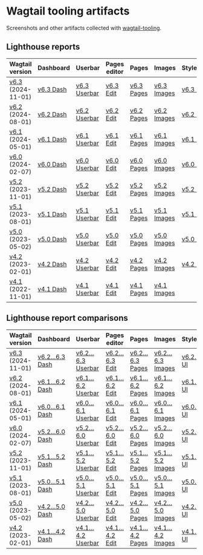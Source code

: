 # Wagtail tooling artifacts

Screenshots and other artifacts collected with [wagtail-tooling](https://github.com/thibaudcolas/wagtail-tooling).

## Lighthouse reports

| Wagtail version                                               | Dashboard                                                                                                                                                        | Userbar                                                                                                                                                                       | Pages editor                                                                                                                                                                   | Pages                                                                                                                                                                      | Images                                                                                                                                                                    | Styleguide                                                                                                                                                                |
| ------------------------------------------------------------- | ---------------------------------------------------------------------------------------------------------------------------------------------------------------- | ----------------------------------------------------------------------------------------------------------------------------------------------------------------------------- | ------------------------------------------------------------------------------------------------------------------------------------------------------------------------------ | -------------------------------------------------------------------------------------------------------------------------------------------------------------------------- | ------------------------------------------------------------------------------------------------------------------------------------------------------------------------- | ------------------------------------------------------------------------------------------------------------------------------------------------------------------------- |
| [v6.3](https://static-wagtail-v6-3.netlify.app/) (2024-11-01) | [v6.3 Dash](https://thibaudcolas.github.io/wagtail-tooling-artifacts/lighthouse-reports/static_wagtail_v6_3_netlify_app-_admin_-2024_11_12_11_22_43.report.html) | [v6.3 Userbar](https://thibaudcolas.github.io/wagtail-tooling-artifacts/lighthouse-reports/static_wagtail_v6_3_netlify_app-_blog_wild_yeast_-2024_11_12_11_23_36.report.html) | [v6.3 Edit](https://thibaudcolas.github.io/wagtail-tooling-artifacts/lighthouse-reports/static_wagtail_v6_3_netlify_app-_admin_pages_81_edit_-2024_11_12_11_24_25.report.html) | [v6.3 Pages](https://thibaudcolas.github.io/wagtail-tooling-artifacts/lighthouse-reports/static_wagtail_v6_3_netlify_app-_admin_pages_80_-2024_11_12_11_25_44.report.html) | [v6.3 Images](https://thibaudcolas.github.io/wagtail-tooling-artifacts/lighthouse-reports/static_wagtail_v6_3_netlify_app-_admin_images_-2024_11_12_11_26_35.report.html) | [v6.3 UI](https://thibaudcolas.github.io/wagtail-tooling-artifacts/lighthouse-reports/static_wagtail_v6_3_netlify_app-_admin_styleguide_-2024_11_12_11_27_27.report.html) |
| [v6.2](https://static-wagtail-v6-2.netlify.app/) (2024-08-01) | [v6.2 Dash](https://thibaudcolas.github.io/wagtail-tooling-artifacts/lighthouse-reports/static_wagtail_v6_2_netlify_app-_admin_-2024_11_12_11_12_33.report.html) | [v6.2 Userbar](https://thibaudcolas.github.io/wagtail-tooling-artifacts/lighthouse-reports/static_wagtail_v6_2_netlify_app-_blog_wild_yeast_-2024_11_12_11_13_54.report.html) | [v6.2 Edit](https://thibaudcolas.github.io/wagtail-tooling-artifacts/lighthouse-reports/static_wagtail_v6_2_netlify_app-_admin_pages_81_edit_-2024_11_12_11_14_41.report.html) | [v6.2 Pages](https://thibaudcolas.github.io/wagtail-tooling-artifacts/lighthouse-reports/static_wagtail_v6_2_netlify_app-_admin_pages_80_-2024_11_12_11_15_57.report.html) | [v6.2 Images](https://thibaudcolas.github.io/wagtail-tooling-artifacts/lighthouse-reports/static_wagtail_v6_2_netlify_app-_admin_images_-2024_11_12_11_16_50.report.html) | [v6.2 UI](https://thibaudcolas.github.io/wagtail-tooling-artifacts/lighthouse-reports/static_wagtail_v6_2_netlify_app-_admin_styleguide_-2024_11_12_11_17_45.report.html) |
| [v6.1](https://static-wagtail-v6-1.netlify.app/) (2024-05-01) | [v6.1 Dash](https://thibaudcolas.github.io/wagtail-tooling-artifacts/lighthouse-reports/static_wagtail_v6_1_netlify_app-_admin_-2024_11_12_11_03_23.report.html) | [v6.1 Userbar](https://thibaudcolas.github.io/wagtail-tooling-artifacts/lighthouse-reports/static_wagtail_v6_1_netlify_app-_blog_wild_yeast_-2024_11_12_11_04_29.report.html) | [v6.1 Edit](https://thibaudcolas.github.io/wagtail-tooling-artifacts/lighthouse-reports/static_wagtail_v6_1_netlify_app-_admin_pages_81_edit_-2024_11_12_11_05_22.report.html) | [v6.1 Pages](https://thibaudcolas.github.io/wagtail-tooling-artifacts/lighthouse-reports/static_wagtail_v6_1_netlify_app-_admin_pages_80_-2024_11_12_11_07_01.report.html) | [v6.1 Images](https://thibaudcolas.github.io/wagtail-tooling-artifacts/lighthouse-reports/static_wagtail_v6_1_netlify_app-_admin_images_-2024_11_12_11_08_11.report.html) | [v6.1 UI](https://thibaudcolas.github.io/wagtail-tooling-artifacts/lighthouse-reports/static_wagtail_v6_1_netlify_app-_admin_styleguide_-2024_11_12_11_09_40.report.html) |
| [v6.0](https://static-wagtail-v6-0.netlify.app/) (2024-02-07) | [v6.0 Dash](https://thibaudcolas.github.io/wagtail-tooling-artifacts/lighthouse-reports/static_wagtail_v6_0_netlify_app-_admin_-2024_11_12_10_40_31.report.html) | [v6.0 Userbar](https://thibaudcolas.github.io/wagtail-tooling-artifacts/lighthouse-reports/static_wagtail_v6_0_netlify_app-_blog_wild_yeast_-2024_11_12_10_41_30.report.html) | [v6.0 Edit](https://thibaudcolas.github.io/wagtail-tooling-artifacts/lighthouse-reports/static_wagtail_v6_0_netlify_app-_admin_pages_81_edit_-2024_11_12_10_42_20.report.html) | [v6.0 Pages](https://thibaudcolas.github.io/wagtail-tooling-artifacts/lighthouse-reports/static_wagtail_v6_0_netlify_app-_admin_pages_80_-2024_11_12_10_43_37.report.html) | [v6.0 Images](https://thibaudcolas.github.io/wagtail-tooling-artifacts/lighthouse-reports/static_wagtail_v6_0_netlify_app-_admin_images_-2024_11_12_10_44_33.report.html) | [v6.0 UI](https://thibaudcolas.github.io/wagtail-tooling-artifacts/lighthouse-reports/static_wagtail_v6_0_netlify_app-_admin_styleguide_-2024_11_12_10_45_28.report.html) |
| [v5.2](https://static-wagtail-v5-2.netlify.app/) (2023-11-01) | [v5.2 Dash](https://thibaudcolas.github.io/wagtail-tooling-artifacts/lighthouse-reports/static_wagtail_v5_2_netlify_app-_admin_-2024_11_12_11_37_48.report.html) | [v5.2 Userbar](https://thibaudcolas.github.io/wagtail-tooling-artifacts/lighthouse-reports/static_wagtail_v5_2_netlify_app-_blog_wild_yeast_-2024_11_12_11_38_45.report.html) | [v5.2 Edit](https://thibaudcolas.github.io/wagtail-tooling-artifacts/lighthouse-reports/static_wagtail_v5_2_netlify_app-_admin_pages_81_edit_-2024_11_12_11_39_35.report.html) | [v5.2 Pages](https://thibaudcolas.github.io/wagtail-tooling-artifacts/lighthouse-reports/static_wagtail_v5_2_netlify_app-_admin_pages_80_-2024_11_12_11_41_02.report.html) | [v5.2 Images](https://thibaudcolas.github.io/wagtail-tooling-artifacts/lighthouse-reports/static_wagtail_v5_2_netlify_app-_admin_images_-2024_11_12_11_41_55.report.html) | [v5.2 UI](https://thibaudcolas.github.io/wagtail-tooling-artifacts/lighthouse-reports/static_wagtail_v5_2_netlify_app-_admin_styleguide_-2024_11_12_11_42_50.report.html) |
| [v5.1](https://static-wagtail-v5-1.netlify.app/) (2023-08-01) | [v5.1 Dash](https://thibaudcolas.github.io/wagtail-tooling-artifacts/lighthouse-reports/static_wagtail_v5_1_netlify_app-_admin_-2024_11_12_12_09_56.report.html) | [v5.1 Userbar](https://thibaudcolas.github.io/wagtail-tooling-artifacts/lighthouse-reports/static_wagtail_v5_1_netlify_app-_blog_wild_yeast_-2024_11_12_12_10_50.report.html) | [v5.1 Edit](https://thibaudcolas.github.io/wagtail-tooling-artifacts/lighthouse-reports/static_wagtail_v5_1_netlify_app-_admin_pages_81_edit_-2024_11_12_12_11_38.report.html) | [v5.1 Pages](https://thibaudcolas.github.io/wagtail-tooling-artifacts/lighthouse-reports/static_wagtail_v5_1_netlify_app-_admin_pages_80_-2024_11_12_12_12_45.report.html) | [v5.1 Images](https://thibaudcolas.github.io/wagtail-tooling-artifacts/lighthouse-reports/static_wagtail_v5_1_netlify_app-_admin_images_-2024_11_12_12_13_34.report.html) | [v5.1 UI](https://thibaudcolas.github.io/wagtail-tooling-artifacts/lighthouse-reports/static_wagtail_v5_1_netlify_app-_admin_styleguide_-2024_11_12_12_15_02.report.html) |
| [v5.0](https://static-wagtail-v5-0.netlify.app/) (2023-05-02) | [v5.0 Dash](https://thibaudcolas.github.io/wagtail-tooling-artifacts/lighthouse-reports/static_wagtail_v5_0_netlify_app-_admin_-2024_11_12_12_16_25.report.html) | [v5.0 Userbar](https://thibaudcolas.github.io/wagtail-tooling-artifacts/lighthouse-reports/static_wagtail_v5_0_netlify_app-_blog_wild_yeast_-2024_11_12_12_17_29.report.html) | [v5.0 Edit](https://thibaudcolas.github.io/wagtail-tooling-artifacts/lighthouse-reports/static_wagtail_v5_0_netlify_app-_admin_pages_81_edit_-2024_11_12_12_18_24.report.html) | [v5.0 Pages](https://thibaudcolas.github.io/wagtail-tooling-artifacts/lighthouse-reports/static_wagtail_v5_0_netlify_app-_admin_pages_80_-2024_11_12_12_19_41.report.html) | [v5.0 Images](https://thibaudcolas.github.io/wagtail-tooling-artifacts/lighthouse-reports/static_wagtail_v5_0_netlify_app-_admin_images_-2024_11_12_12_20_40.report.html) | [v5.0 UI](https://thibaudcolas.github.io/wagtail-tooling-artifacts/lighthouse-reports/static_wagtail_v5_0_netlify_app-_admin_styleguide_-2024_11_12_12_21_39.report.html) |
| [v4.2](https://static-wagtail-v4-2.netlify.app/) (2023-02-01) | [v4.2 Dash](https://thibaudcolas.github.io/wagtail-tooling-artifacts/lighthouse-reports/static_wagtail_v4_2_netlify_app-_admin_-2024_11_12_12_23_12.report.html) | [v4.2 Userbar](https://thibaudcolas.github.io/wagtail-tooling-artifacts/lighthouse-reports/static_wagtail_v4_2_netlify_app-_blog_wild_yeast_-2024_11_12_12_24_06.report.html) | [v4.2 Edit](https://thibaudcolas.github.io/wagtail-tooling-artifacts/lighthouse-reports/static_wagtail_v4_2_netlify_app-_admin_pages_81_edit_-2024_11_12_12_24_57.report.html) | [v4.2 Pages](https://thibaudcolas.github.io/wagtail-tooling-artifacts/lighthouse-reports/static_wagtail_v4_2_netlify_app-_admin_pages_80_-2024_11_12_12_26_15.report.html) | [v4.2 Images](https://thibaudcolas.github.io/wagtail-tooling-artifacts/lighthouse-reports/static_wagtail_v4_2_netlify_app-_admin_images_-2024_11_12_12_27_05.report.html) | [v4.2 UI](https://thibaudcolas.github.io/wagtail-tooling-artifacts/lighthouse-reports/static_wagtail_v4_2_netlify_app-_admin_styleguide_-2024_11_12_12_28_03.report.html) |
| [v4.1](https://static-wagtail-v4-1.netlify.app/) (2022-11-01) | [v4.1 Dash](https://thibaudcolas.github.io/wagtail-tooling-artifacts/lighthouse-reports/static_wagtail_v4_1_netlify_app-_admin_-2024_11_12_12_29_24.report.html) | [v4.1 Userbar](https://thibaudcolas.github.io/wagtail-tooling-artifacts/lighthouse-reports/static_wagtail_v4_1_netlify_app-_blog_wild_yeast_-2024_11_12_12_30_19.report.html) | [v4.1 Edit](https://thibaudcolas.github.io/wagtail-tooling-artifacts/lighthouse-reports/static_wagtail_v4_1_netlify_app-_admin_pages_81_edit_-2024_11_12_12_31_08.report.html) | [v4.1 Pages](https://thibaudcolas.github.io/wagtail-tooling-artifacts/lighthouse-reports/static_wagtail_v4_1_netlify_app-_admin_pages_80_-2024_11_12_12_32_27.report.html) | [v4.1 Images](https://thibaudcolas.github.io/wagtail-tooling-artifacts/lighthouse-reports/static_wagtail_v4_1_netlify_app-_admin_images_-2024_11_12_12_33_19.report.html) |                                                                                                                                                                           |

## Lighthouse report comparisons

| Wagtail version                                               | Dashboard                                                                                                                                                                                                                                                                                                                                                                                                | Userbar                                                                                                                                                                                                                                                                                                                                                                                                                         | Pages editor                                                                                                                                                                                                                                                                                                                                                                                                                         | Pages                                                                                                                                                                                                                                                                                                                                                                                                                       | Images                                                                                                                                                                                                                                                                                                                                                                                                                   | Styleguide                                                                                                                                                                                                                                                                                                                                                                                                                   |
| ------------------------------------------------------------- | -------------------------------------------------------------------------------------------------------------------------------------------------------------------------------------------------------------------------------------------------------------------------------------------------------------------------------------------------------------------------------------------------------- | ------------------------------------------------------------------------------------------------------------------------------------------------------------------------------------------------------------------------------------------------------------------------------------------------------------------------------------------------------------------------------------------------------------------------------- | ------------------------------------------------------------------------------------------------------------------------------------------------------------------------------------------------------------------------------------------------------------------------------------------------------------------------------------------------------------------------------------------------------------------------------------ | --------------------------------------------------------------------------------------------------------------------------------------------------------------------------------------------------------------------------------------------------------------------------------------------------------------------------------------------------------------------------------------------------------------------------- | ------------------------------------------------------------------------------------------------------------------------------------------------------------------------------------------------------------------------------------------------------------------------------------------------------------------------------------------------------------------------------------------------------------------------ | ---------------------------------------------------------------------------------------------------------------------------------------------------------------------------------------------------------------------------------------------------------------------------------------------------------------------------------------------------------------------------------------------------------------------------- |
| [v6.3](https://static-wagtail-v6-3.netlify.app/) (2024-11-01) | [v6.2…6.3 Dash](https://googlechrome.github.io/lighthouse-ci/difftool/?baseReport=https://thibaudcolas.github.io/wagtail-tooling-artifacts/lighthouse-reports/static_wagtail_v6_2_netlify_app-_admin_-2024_11_12_11_12_33.report.json&compareReport=https://thibaudcolas.github.io/wagtail-tooling-artifacts/lighthouse-reports/static_wagtail_v6_3_netlify_app-_admin_-2024_11_12_11_22_43.report.json) | [v6.2…6.3 Userbar](https://googlechrome.github.io/lighthouse-ci/difftool/?baseReport=https://thibaudcolas.github.io/wagtail-tooling-artifacts/lighthouse-reports/static_wagtail_v6_2_netlify_app-_blog_wild_yeast_-2024_11_12_11_13_54.report.json&compareReport=https://thibaudcolas.github.io/wagtail-tooling-artifacts/lighthouse-reports/static_wagtail_v6_3_netlify_app-_blog_wild_yeast_-2024_11_12_11_23_36.report.json) | [v6.2…6.3 Edit](https://googlechrome.github.io/lighthouse-ci/difftool/?baseReport=https://thibaudcolas.github.io/wagtail-tooling-artifacts/lighthouse-reports/static_wagtail_v6_2_netlify_app-_admin_pages_81_edit_-2024_11_12_11_14_41.report.json&compareReport=https://thibaudcolas.github.io/wagtail-tooling-artifacts/lighthouse-reports/static_wagtail_v6_3_netlify_app-_admin_pages_81_edit_-2024_11_12_11_24_25.report.json) | [v6.2…6.3 Pages](https://googlechrome.github.io/lighthouse-ci/difftool/?baseReport=https://thibaudcolas.github.io/wagtail-tooling-artifacts/lighthouse-reports/static_wagtail_v6_2_netlify_app-_admin_pages_80_-2024_11_12_11_15_57.report.json&compareReport=https://thibaudcolas.github.io/wagtail-tooling-artifacts/lighthouse-reports/static_wagtail_v6_3_netlify_app-_admin_pages_80_-2024_11_12_11_25_44.report.json) | [v6.2…6.3 Images](https://googlechrome.github.io/lighthouse-ci/difftool/?baseReport=https://thibaudcolas.github.io/wagtail-tooling-artifacts/lighthouse-reports/static_wagtail_v6_2_netlify_app-_admin_images_-2024_11_12_11_16_50.report.json&compareReport=https://thibaudcolas.github.io/wagtail-tooling-artifacts/lighthouse-reports/static_wagtail_v6_3_netlify_app-_admin_images_-2024_11_12_11_26_35.report.json) | [v6.2…6.3 UI](https://googlechrome.github.io/lighthouse-ci/difftool/?baseReport=https://thibaudcolas.github.io/wagtail-tooling-artifacts/lighthouse-reports/static_wagtail_v6_2_netlify_app-_admin_styleguide_-2024_11_12_11_17_45.report.json&compareReport=https://thibaudcolas.github.io/wagtail-tooling-artifacts/lighthouse-reports/static_wagtail_v6_3_netlify_app-_admin_styleguide_-2024_11_12_11_27_27.report.json) |
| [v6.2](https://static-wagtail-v6-2.netlify.app/) (2024-08-01) | [v6.1…6.2 Dash](https://googlechrome.github.io/lighthouse-ci/difftool/?baseReport=https://thibaudcolas.github.io/wagtail-tooling-artifacts/lighthouse-reports/static_wagtail_v6_1_netlify_app-_admin_-2024_11_12_11_03_23.report.json&compareReport=https://thibaudcolas.github.io/wagtail-tooling-artifacts/lighthouse-reports/static_wagtail_v6_2_netlify_app-_admin_-2024_11_12_11_12_33.report.json) | [v6.1…6.2 Userbar](https://googlechrome.github.io/lighthouse-ci/difftool/?baseReport=https://thibaudcolas.github.io/wagtail-tooling-artifacts/lighthouse-reports/static_wagtail_v6_1_netlify_app-_blog_wild_yeast_-2024_11_12_11_04_29.report.json&compareReport=https://thibaudcolas.github.io/wagtail-tooling-artifacts/lighthouse-reports/static_wagtail_v6_2_netlify_app-_blog_wild_yeast_-2024_11_12_11_13_54.report.json) | [v6.1…6.2 Edit](https://googlechrome.github.io/lighthouse-ci/difftool/?baseReport=https://thibaudcolas.github.io/wagtail-tooling-artifacts/lighthouse-reports/static_wagtail_v6_1_netlify_app-_admin_pages_81_edit_-2024_11_12_11_05_22.report.json&compareReport=https://thibaudcolas.github.io/wagtail-tooling-artifacts/lighthouse-reports/static_wagtail_v6_2_netlify_app-_admin_pages_81_edit_-2024_11_12_11_14_41.report.json) | [v6.1…6.2 Pages](https://googlechrome.github.io/lighthouse-ci/difftool/?baseReport=https://thibaudcolas.github.io/wagtail-tooling-artifacts/lighthouse-reports/static_wagtail_v6_1_netlify_app-_admin_pages_80_-2024_11_12_11_07_01.report.json&compareReport=https://thibaudcolas.github.io/wagtail-tooling-artifacts/lighthouse-reports/static_wagtail_v6_2_netlify_app-_admin_pages_80_-2024_11_12_11_15_57.report.json) | [v6.1…6.2 Images](https://googlechrome.github.io/lighthouse-ci/difftool/?baseReport=https://thibaudcolas.github.io/wagtail-tooling-artifacts/lighthouse-reports/static_wagtail_v6_1_netlify_app-_admin_images_-2024_11_12_11_08_11.report.json&compareReport=https://thibaudcolas.github.io/wagtail-tooling-artifacts/lighthouse-reports/static_wagtail_v6_2_netlify_app-_admin_images_-2024_11_12_11_16_50.report.json) | [v6.1…6.2 UI](https://googlechrome.github.io/lighthouse-ci/difftool/?baseReport=https://thibaudcolas.github.io/wagtail-tooling-artifacts/lighthouse-reports/static_wagtail_v6_1_netlify_app-_admin_styleguide_-2024_11_12_11_09_40.report.json&compareReport=https://thibaudcolas.github.io/wagtail-tooling-artifacts/lighthouse-reports/static_wagtail_v6_2_netlify_app-_admin_styleguide_-2024_11_12_11_17_45.report.json) |
| [v6.1](https://static-wagtail-v6-1.netlify.app/) (2024-05-01) | [v6.0…6.1 Dash](https://googlechrome.github.io/lighthouse-ci/difftool/?baseReport=https://thibaudcolas.github.io/wagtail-tooling-artifacts/lighthouse-reports/static_wagtail_v6_0_netlify_app-_admin_-2024_11_12_10_40_31.report.json&compareReport=https://thibaudcolas.github.io/wagtail-tooling-artifacts/lighthouse-reports/static_wagtail_v6_1_netlify_app-_admin_-2024_11_12_11_03_23.report.json) | [v6.0…6.1 Userbar](https://googlechrome.github.io/lighthouse-ci/difftool/?baseReport=https://thibaudcolas.github.io/wagtail-tooling-artifacts/lighthouse-reports/static_wagtail_v6_0_netlify_app-_blog_wild_yeast_-2024_11_12_10_41_30.report.json&compareReport=https://thibaudcolas.github.io/wagtail-tooling-artifacts/lighthouse-reports/static_wagtail_v6_1_netlify_app-_blog_wild_yeast_-2024_11_12_11_04_29.report.json) | [v6.0…6.1 Edit](https://googlechrome.github.io/lighthouse-ci/difftool/?baseReport=https://thibaudcolas.github.io/wagtail-tooling-artifacts/lighthouse-reports/static_wagtail_v6_0_netlify_app-_admin_pages_81_edit_-2024_11_12_10_42_20.report.json&compareReport=https://thibaudcolas.github.io/wagtail-tooling-artifacts/lighthouse-reports/static_wagtail_v6_1_netlify_app-_admin_pages_81_edit_-2024_11_12_11_05_22.report.json) | [v6.0…6.1 Pages](https://googlechrome.github.io/lighthouse-ci/difftool/?baseReport=https://thibaudcolas.github.io/wagtail-tooling-artifacts/lighthouse-reports/static_wagtail_v6_0_netlify_app-_admin_pages_80_-2024_11_12_10_43_37.report.json&compareReport=https://thibaudcolas.github.io/wagtail-tooling-artifacts/lighthouse-reports/static_wagtail_v6_1_netlify_app-_admin_pages_80_-2024_11_12_11_07_01.report.json) | [v6.0…6.1 Images](https://googlechrome.github.io/lighthouse-ci/difftool/?baseReport=https://thibaudcolas.github.io/wagtail-tooling-artifacts/lighthouse-reports/static_wagtail_v6_0_netlify_app-_admin_images_-2024_11_12_10_44_33.report.json&compareReport=https://thibaudcolas.github.io/wagtail-tooling-artifacts/lighthouse-reports/static_wagtail_v6_1_netlify_app-_admin_images_-2024_11_12_11_08_11.report.json) | [v6.0…6.1 UI](https://googlechrome.github.io/lighthouse-ci/difftool/?baseReport=https://thibaudcolas.github.io/wagtail-tooling-artifacts/lighthouse-reports/static_wagtail_v6_0_netlify_app-_admin_styleguide_-2024_11_12_10_45_28.report.json&compareReport=https://thibaudcolas.github.io/wagtail-tooling-artifacts/lighthouse-reports/static_wagtail_v6_1_netlify_app-_admin_styleguide_-2024_11_12_11_09_40.report.json) |
| [v6.0](https://static-wagtail-v6-0.netlify.app/) (2024-02-07) | [v5.2…6.0 Dash](https://googlechrome.github.io/lighthouse-ci/difftool/?baseReport=https://thibaudcolas.github.io/wagtail-tooling-artifacts/lighthouse-reports/static_wagtail_v5_2_netlify_app-_admin_-2024_11_12_11_37_48.report.json&compareReport=https://thibaudcolas.github.io/wagtail-tooling-artifacts/lighthouse-reports/static_wagtail_v6_0_netlify_app-_admin_-2024_11_12_10_40_31.report.json) | [v5.2…6.0 Userbar](https://googlechrome.github.io/lighthouse-ci/difftool/?baseReport=https://thibaudcolas.github.io/wagtail-tooling-artifacts/lighthouse-reports/static_wagtail_v5_2_netlify_app-_blog_wild_yeast_-2024_11_12_11_38_45.report.json&compareReport=https://thibaudcolas.github.io/wagtail-tooling-artifacts/lighthouse-reports/static_wagtail_v6_0_netlify_app-_blog_wild_yeast_-2024_11_12_10_41_30.report.json) | [v5.2…6.0 Edit](https://googlechrome.github.io/lighthouse-ci/difftool/?baseReport=https://thibaudcolas.github.io/wagtail-tooling-artifacts/lighthouse-reports/static_wagtail_v5_2_netlify_app-_admin_pages_81_edit_-2024_11_12_11_39_35.report.json&compareReport=https://thibaudcolas.github.io/wagtail-tooling-artifacts/lighthouse-reports/static_wagtail_v6_0_netlify_app-_admin_pages_81_edit_-2024_11_12_10_42_20.report.json) | [v5.2…6.0 Pages](https://googlechrome.github.io/lighthouse-ci/difftool/?baseReport=https://thibaudcolas.github.io/wagtail-tooling-artifacts/lighthouse-reports/static_wagtail_v5_2_netlify_app-_admin_pages_80_-2024_11_12_11_41_02.report.json&compareReport=https://thibaudcolas.github.io/wagtail-tooling-artifacts/lighthouse-reports/static_wagtail_v6_0_netlify_app-_admin_pages_80_-2024_11_12_10_43_37.report.json) | [v5.2…6.0 Images](https://googlechrome.github.io/lighthouse-ci/difftool/?baseReport=https://thibaudcolas.github.io/wagtail-tooling-artifacts/lighthouse-reports/static_wagtail_v5_2_netlify_app-_admin_images_-2024_11_12_11_41_55.report.json&compareReport=https://thibaudcolas.github.io/wagtail-tooling-artifacts/lighthouse-reports/static_wagtail_v6_0_netlify_app-_admin_images_-2024_11_12_10_44_33.report.json) | [v5.2…6.0 UI](https://googlechrome.github.io/lighthouse-ci/difftool/?baseReport=https://thibaudcolas.github.io/wagtail-tooling-artifacts/lighthouse-reports/static_wagtail_v5_2_netlify_app-_admin_styleguide_-2024_11_12_11_42_50.report.json&compareReport=https://thibaudcolas.github.io/wagtail-tooling-artifacts/lighthouse-reports/static_wagtail_v6_0_netlify_app-_admin_styleguide_-2024_11_12_10_45_28.report.json) |
| [v5.2](https://static-wagtail-v5-2.netlify.app/) (2023-11-01) | [v5.1…5.2 Dash](https://googlechrome.github.io/lighthouse-ci/difftool/?baseReport=https://thibaudcolas.github.io/wagtail-tooling-artifacts/lighthouse-reports/static_wagtail_v5_1_netlify_app-_admin_-2024_11_12_12_09_56.report.json&compareReport=https://thibaudcolas.github.io/wagtail-tooling-artifacts/lighthouse-reports/static_wagtail_v5_2_netlify_app-_admin_-2024_11_12_11_37_48.report.json) | [v5.1…5.2 Userbar](https://googlechrome.github.io/lighthouse-ci/difftool/?baseReport=https://thibaudcolas.github.io/wagtail-tooling-artifacts/lighthouse-reports/static_wagtail_v5_1_netlify_app-_blog_wild_yeast_-2024_11_12_12_10_50.report.json&compareReport=https://thibaudcolas.github.io/wagtail-tooling-artifacts/lighthouse-reports/static_wagtail_v5_2_netlify_app-_blog_wild_yeast_-2024_11_12_11_38_45.report.json) | [v5.1…5.2 Edit](https://googlechrome.github.io/lighthouse-ci/difftool/?baseReport=https://thibaudcolas.github.io/wagtail-tooling-artifacts/lighthouse-reports/static_wagtail_v5_1_netlify_app-_admin_pages_81_edit_-2024_11_12_12_11_38.report.json&compareReport=https://thibaudcolas.github.io/wagtail-tooling-artifacts/lighthouse-reports/static_wagtail_v5_2_netlify_app-_admin_pages_81_edit_-2024_11_12_11_39_35.report.json) | [v5.1…5.2 Pages](https://googlechrome.github.io/lighthouse-ci/difftool/?baseReport=https://thibaudcolas.github.io/wagtail-tooling-artifacts/lighthouse-reports/static_wagtail_v5_1_netlify_app-_admin_pages_80_-2024_11_12_12_12_45.report.json&compareReport=https://thibaudcolas.github.io/wagtail-tooling-artifacts/lighthouse-reports/static_wagtail_v5_2_netlify_app-_admin_pages_80_-2024_11_12_11_41_02.report.json) | [v5.1…5.2 Images](https://googlechrome.github.io/lighthouse-ci/difftool/?baseReport=https://thibaudcolas.github.io/wagtail-tooling-artifacts/lighthouse-reports/static_wagtail_v5_1_netlify_app-_admin_images_-2024_11_12_12_13_34.report.json&compareReport=https://thibaudcolas.github.io/wagtail-tooling-artifacts/lighthouse-reports/static_wagtail_v5_2_netlify_app-_admin_images_-2024_11_12_11_41_55.report.json) | [v5.1…5.2 UI](https://googlechrome.github.io/lighthouse-ci/difftool/?baseReport=https://thibaudcolas.github.io/wagtail-tooling-artifacts/lighthouse-reports/static_wagtail_v5_1_netlify_app-_admin_styleguide_-2024_11_12_12_15_02.report.json&compareReport=https://thibaudcolas.github.io/wagtail-tooling-artifacts/lighthouse-reports/static_wagtail_v5_2_netlify_app-_admin_styleguide_-2024_11_12_11_42_50.report.json) |
| [v5.1](https://static-wagtail-v5-1.netlify.app/) (2023-08-01) | [v5.0…5.1 Dash](https://googlechrome.github.io/lighthouse-ci/difftool/?baseReport=https://thibaudcolas.github.io/wagtail-tooling-artifacts/lighthouse-reports/static_wagtail_v5_0_netlify_app-_admin_-2024_11_12_12_16_25.report.json&compareReport=https://thibaudcolas.github.io/wagtail-tooling-artifacts/lighthouse-reports/static_wagtail_v5_1_netlify_app-_admin_-2024_11_12_12_09_56.report.json) | [v5.0…5.1 Userbar](https://googlechrome.github.io/lighthouse-ci/difftool/?baseReport=https://thibaudcolas.github.io/wagtail-tooling-artifacts/lighthouse-reports/static_wagtail_v5_0_netlify_app-_blog_wild_yeast_-2024_11_12_12_17_29.report.json&compareReport=https://thibaudcolas.github.io/wagtail-tooling-artifacts/lighthouse-reports/static_wagtail_v5_1_netlify_app-_blog_wild_yeast_-2024_11_12_12_10_50.report.json) | [v5.0…5.1 Edit](https://googlechrome.github.io/lighthouse-ci/difftool/?baseReport=https://thibaudcolas.github.io/wagtail-tooling-artifacts/lighthouse-reports/static_wagtail_v5_0_netlify_app-_admin_pages_81_edit_-2024_11_12_12_18_24.report.json&compareReport=https://thibaudcolas.github.io/wagtail-tooling-artifacts/lighthouse-reports/static_wagtail_v5_1_netlify_app-_admin_pages_81_edit_-2024_11_12_12_11_38.report.json) | [v5.0…5.1 Pages](https://googlechrome.github.io/lighthouse-ci/difftool/?baseReport=https://thibaudcolas.github.io/wagtail-tooling-artifacts/lighthouse-reports/static_wagtail_v5_0_netlify_app-_admin_pages_80_-2024_11_12_12_19_41.report.json&compareReport=https://thibaudcolas.github.io/wagtail-tooling-artifacts/lighthouse-reports/static_wagtail_v5_1_netlify_app-_admin_pages_80_-2024_11_12_12_12_45.report.json) | [v5.0…5.1 Images](https://googlechrome.github.io/lighthouse-ci/difftool/?baseReport=https://thibaudcolas.github.io/wagtail-tooling-artifacts/lighthouse-reports/static_wagtail_v5_0_netlify_app-_admin_images_-2024_11_12_12_20_40.report.json&compareReport=https://thibaudcolas.github.io/wagtail-tooling-artifacts/lighthouse-reports/static_wagtail_v5_1_netlify_app-_admin_images_-2024_11_12_12_13_34.report.json) | [v5.0…5.1 UI](https://googlechrome.github.io/lighthouse-ci/difftool/?baseReport=https://thibaudcolas.github.io/wagtail-tooling-artifacts/lighthouse-reports/static_wagtail_v5_0_netlify_app-_admin_styleguide_-2024_11_12_12_21_39.report.json&compareReport=https://thibaudcolas.github.io/wagtail-tooling-artifacts/lighthouse-reports/static_wagtail_v5_1_netlify_app-_admin_styleguide_-2024_11_12_12_15_02.report.json) |
| [v5.0](https://static-wagtail-v5-0.netlify.app/) (2023-05-02) | [v4.2…5.0 Dash](https://googlechrome.github.io/lighthouse-ci/difftool/?baseReport=https://thibaudcolas.github.io/wagtail-tooling-artifacts/lighthouse-reports/static_wagtail_v4_2_netlify_app-_admin_-2024_11_12_12_23_12.report.json&compareReport=https://thibaudcolas.github.io/wagtail-tooling-artifacts/lighthouse-reports/static_wagtail_v5_0_netlify_app-_admin_-2024_11_12_12_16_25.report.json) | [v4.2…5.0 Userbar](https://googlechrome.github.io/lighthouse-ci/difftool/?baseReport=https://thibaudcolas.github.io/wagtail-tooling-artifacts/lighthouse-reports/static_wagtail_v4_2_netlify_app-_blog_wild_yeast_-2024_11_12_12_24_06.report.json&compareReport=https://thibaudcolas.github.io/wagtail-tooling-artifacts/lighthouse-reports/static_wagtail_v5_0_netlify_app-_blog_wild_yeast_-2024_11_12_12_17_29.report.json) | [v4.2…5.0 Edit](https://googlechrome.github.io/lighthouse-ci/difftool/?baseReport=https://thibaudcolas.github.io/wagtail-tooling-artifacts/lighthouse-reports/static_wagtail_v4_2_netlify_app-_admin_pages_81_edit_-2024_11_12_12_24_57.report.json&compareReport=https://thibaudcolas.github.io/wagtail-tooling-artifacts/lighthouse-reports/static_wagtail_v5_0_netlify_app-_admin_pages_81_edit_-2024_11_12_12_18_24.report.json) | [v4.2…5.0 Pages](https://googlechrome.github.io/lighthouse-ci/difftool/?baseReport=https://thibaudcolas.github.io/wagtail-tooling-artifacts/lighthouse-reports/static_wagtail_v4_2_netlify_app-_admin_pages_80_-2024_11_12_12_26_15.report.json&compareReport=https://thibaudcolas.github.io/wagtail-tooling-artifacts/lighthouse-reports/static_wagtail_v5_0_netlify_app-_admin_pages_80_-2024_11_12_12_19_41.report.json) | [v4.2…5.0 Images](https://googlechrome.github.io/lighthouse-ci/difftool/?baseReport=https://thibaudcolas.github.io/wagtail-tooling-artifacts/lighthouse-reports/static_wagtail_v4_2_netlify_app-_admin_images_-2024_11_12_12_27_05.report.json&compareReport=https://thibaudcolas.github.io/wagtail-tooling-artifacts/lighthouse-reports/static_wagtail_v5_0_netlify_app-_admin_images_-2024_11_12_12_20_40.report.json) | [v4.2…5.0 UI](https://googlechrome.github.io/lighthouse-ci/difftool/?baseReport=https://thibaudcolas.github.io/wagtail-tooling-artifacts/lighthouse-reports/static_wagtail_v4_2_netlify_app-_admin_styleguide_-2024_11_12_12_28_03.report.json&compareReport=https://thibaudcolas.github.io/wagtail-tooling-artifacts/lighthouse-reports/static_wagtail_v5_0_netlify_app-_admin_styleguide_-2024_11_12_12_21_39.report.json) |
| [v4.2](https://static-wagtail-v4-2.netlify.app/) (2023-02-01) | [v4.1…4.2 Dash](https://googlechrome.github.io/lighthouse-ci/difftool/?baseReport=https://thibaudcolas.github.io/wagtail-tooling-artifacts/lighthouse-reports/static_wagtail_v4_1_netlify_app-_admin_-2024_11_12_12_29_24.report.json&compareReport=https://thibaudcolas.github.io/wagtail-tooling-artifacts/lighthouse-reports/static_wagtail_v4_2_netlify_app-_admin_-2024_11_12_12_23_12.report.json) | [v4.1…4.2 Userbar](https://googlechrome.github.io/lighthouse-ci/difftool/?baseReport=https://thibaudcolas.github.io/wagtail-tooling-artifacts/lighthouse-reports/static_wagtail_v4_1_netlify_app-_blog_wild_yeast_-2024_11_12_12_30_19.report.json&compareReport=https://thibaudcolas.github.io/wagtail-tooling-artifacts/lighthouse-reports/static_wagtail_v4_2_netlify_app-_blog_wild_yeast_-2024_11_12_12_24_06.report.json) | [v4.1…4.2 Edit](https://googlechrome.github.io/lighthouse-ci/difftool/?baseReport=https://thibaudcolas.github.io/wagtail-tooling-artifacts/lighthouse-reports/static_wagtail_v4_1_netlify_app-_admin_pages_81_edit_-2024_11_12_12_31_08.report.json&compareReport=https://thibaudcolas.github.io/wagtail-tooling-artifacts/lighthouse-reports/static_wagtail_v4_2_netlify_app-_admin_pages_81_edit_-2024_11_12_12_24_57.report.json) | [v4.1…4.2 Pages](https://googlechrome.github.io/lighthouse-ci/difftool/?baseReport=https://thibaudcolas.github.io/wagtail-tooling-artifacts/lighthouse-reports/static_wagtail_v4_1_netlify_app-_admin_pages_80_-2024_11_12_12_32_27.report.json&compareReport=https://thibaudcolas.github.io/wagtail-tooling-artifacts/lighthouse-reports/static_wagtail_v4_2_netlify_app-_admin_pages_80_-2024_11_12_12_26_15.report.json) | [v4.1…4.2 Images](https://googlechrome.github.io/lighthouse-ci/difftool/?baseReport=https://thibaudcolas.github.io/wagtail-tooling-artifacts/lighthouse-reports/static_wagtail_v4_1_netlify_app-_admin_images_-2024_11_12_12_33_19.report.json&compareReport=https://thibaudcolas.github.io/wagtail-tooling-artifacts/lighthouse-reports/static_wagtail_v4_2_netlify_app-_admin_images_-2024_11_12_12_27_05.report.json) | [v4.1…4.2 UI](https://googlechrome.github.io/lighthouse-ci/difftool/?baseReport=https://thibaudcolas.github.io/wagtail-tooling-artifacts/lighthouse-reports/static_wagtail_v4_2_netlify_app-_admin_styleguide_-2024_11_12_12_28_03.report.json&compareReport=https://thibaudcolas.github.io/wagtail-tooling-artifacts/lighthouse-reports/static_wagtail_v4_2_netlify_app-_admin_styleguide_-2024_11_12_12_28_03.report.json) |
